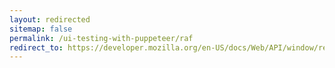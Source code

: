```yaml
---
layout: redirected
sitemap: false
permalink: /ui-testing-with-puppeteer/raf
redirect_to: https://developer.mozilla.org/en-US/docs/Web/API/window/requestAnimationFrame
---
```



